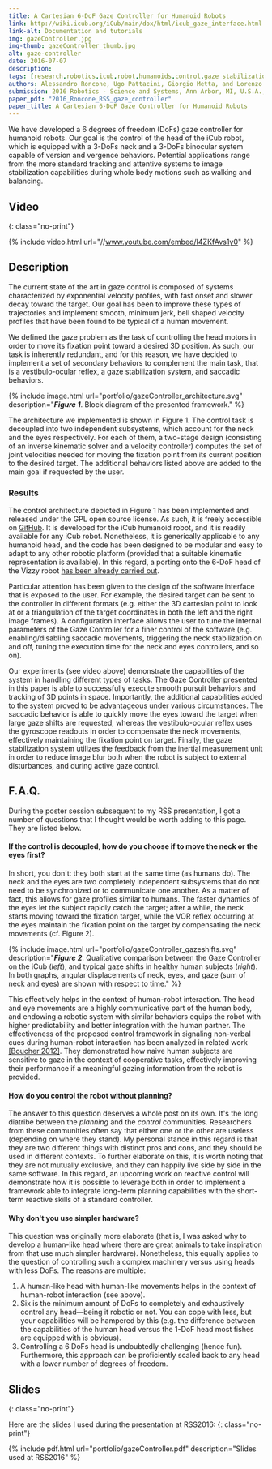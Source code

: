 ```yaml
---
title: A Cartesian 6-DoF Gaze Controller for Humanoid Robots
link: http://wiki.icub.org/iCub/main/dox/html/icub_gaze_interface.html
link-alt: Documentation and tutorials
img: gazeController.jpg
img-thumb: gazeController_thumb.jpg
alt: gaze-controller
date: 2016-07-07
description:
tags: [research,robotics,icub,robot,humanoids,control,gaze stabilization,inertial sensor,imu,velocity control,whole body motion,walking,balancing,open source,github]
authors: Alessandro Roncone, Ugo Pattacini, Giorgio Metta, and Lorenzo Natale
submission: 2016 Robotics - Science and Systems, Ann Arbor, MI, U.S.A., June 18-22, 2016
paper_pdf: "2016_Roncone_RSS_gaze_controller"
paper_title: A Cartesian 6-DoF Gaze Controller for Humanoid Robots
---
```


We have developed a 6 degrees of freedom (DoFs) gaze controller for humanoid robots. Our goal is the control of the head of the iCub robot, which is equipped with a 3-DoFs neck and a 3-DoFs binocular system capable of version and vergence behaviors. Potential applications range from the more standard tracking and attentive systems to image stabilization capabilities during whole body motions such as walking and balancing.

## Video
{: class="no-print"}

{% include video.html url="//www.youtube.com/embed/I4ZKfAvs1y0" %}

## Description

The current state of the art in gaze control is composed of systems characterized by exponential velocity profiles, with fast onset and slower decay toward the target. Our goal has been to improve these types of trajectories and implement smooth, minimum jerk, bell shaped velocity profiles that have been found to be typical of a human movement.

We defined the gaze problem as the task of controlling the head motors in order to move its fixation point toward a desired 3D position. As such, our task is inherently redundant, and for this reason, we have decided to implement a set of secondary behaviors to complement the main task, that is a vestibulo-ocular reflex, a gaze stabilization system, and saccadic behaviors.

{% include image.html url="portfolio/gazeController_architecture.svg" description="<b><i>Figure 1</i></b>. Block diagram of the presented framework." %}

The architecture we implemented is shown in Figure 1. The control task is decoupled into two independent subsystems, which account for the neck and the eyes respectively. For each of them, a two-stage design (consisting of an inverse kinematic solver and a velocity controller) computes the set of joint velocities needed for moving the fixation point from its current position to the desired target.
The additional behaviors listed above are added to the main goal if requested by the user.

### Results

The control architecture depicted in Figure 1 has been implemented and released under the GPL open source license. As such, it is freely accessible on [GitHub](https://github.com/robotology/icub-main). It is developed for the iCub humanoid robot, and it is readily available for any iCub robot. Nonetheless, it is generically applicable to any humanoid head, and the code has been designed to be modular and easy to adapt to any other robotic platform (provided that a suitable kinematic representation is available). In this regard, a porting onto the 6-DoF head of the Vizzy robot [has been already carried out](http://mediawiki.isr.ist.utl.pt/wiki/Vizzy\_Cartesian\_Interface).

Particular attention has been given to the design of the software interface that is exposed to the user. For example, the desired target can be sent to the controller in different formats (e.g. either the 3D cartesian point to look at or a triangulation of the target coordinates in both the left and the right image frames). A configuration interface allows the user to tune the internal parameters of the Gaze Controller for a finer control of the software (e.g. enabling/disabling saccadic movements, triggering the neck stabilization on and off, tuning the execution time for the neck and eyes controllers, and so on).

Our experiments (see video above) demonstrate the capabilities of the system in handling different types of tasks. The Gaze Controller presented in this paper is able to successfully execute smooth pursuit behaviors and tracking of 3D points in space. Importantly, the additional capabilities added to the system proved to be advantageous under various circumstances. The saccadic behavior is able to quickly move the eyes toward the target when large gaze shifts are requested, whereas the vestibulo-ocular reflex uses the gyroscope readouts in order to compensate the neck movements, effectively maintaining the fixation point on target. Finally, the gaze stabilization system utilizes the feedback from the inertial measurement unit in order to reduce image blur both when the robot is subject to external disturbances, and during active gaze control.

## F.A.Q.

During the poster session subsequent to my RSS presentation, I got a number of questions that I thought would be worth adding to this page. They are listed below.

#### If the control is decoupled, how do you choose if to move the neck or the eyes first?

In short, you don't: they both start at the same time (as humans do). The neck and the eyes are two completely independent subsystems that do not need to be synchronized or to communicate one another. As a matter of fact, this allows for gaze profiles similar to humans. The faster dynamics of the eyes let the subject rapidly catch the target; after a while, the neck starts moving toward the fixation target, while the VOR reflex occurring at the eyes maintain the fixation point on the target by compensating the neck movements (cf. Figure 2).

{% include image.html url="portfolio/gazeController_gazeshifts.svg" description="<b><i>Figure 2</i></b>. Qualitative comparison between the Gaze Controller on the iCub (<i>left</i>), and typical gaze shifts in healthy human subjects (<i>right</i>). In both graphs, angular displacements of neck, eyes, and gaze (sum of neck and eyes) are shown with respect to time." %}

This effectively helps in the context of human-robot interaction. The head and eye movements are a highly communicative part of the human body, and endowing a robotic system with similar behaviors equips the robot with higher predictability and better integration with the human partner. The effectiveness of the proposed control framework in signaling non-verbal cues during human-robot interaction has been analyzed in related work [[Boucher 2012]](https://www.ncbi.nlm.nih.gov/pubmed/22563315). They demonstrated how naive human subjects are sensitive to gaze in the context of cooperative tasks, effectively improving their performance if a meaningful gazing information from the robot is provided.

#### How do you control the robot without planning?

The answer to this question deserves a whole post on its own. It's the long diatribe between the _planning_ and the _control_ communities. Researchers from these communities often say that either one or the other are useless (depending on where they stand). My personal stance in this regard is that they are two different things with distinct pros and cons, and they should be used in different contexts. To further elaborate on this, it is worth noting that they are not mutually exclusive, and they can happily live side by side in the same software. In this regard, an upcoming work on reactive control will demonstrate how it is possible to leverage both in order to implement a framework able to integrate long-term planning capabilities with the short-term reactive skills of a standard controller.

#### Why don't you use simpler hardware?

This question was originally more elaborate (that is, I was asked why to develop a human-like head where there are great animals to take inspiration from that use much simpler hardware). Nonetheless, this equally applies to the question of controlling such a complex machinery versus using heads with less DoFs. The reasons are multiple:

 1. A human-like head with human-like movements helps in the context of human-robot interaction (see above).
 2. Six is the minimum amount of DoFs to completely and exhaustively control any head—being it robotic or not. You can cope with less, but your capabilities will be hampered by this (e.g. the difference between the capabilities of the human head versus the 1-DoF head most fishes are equipped with is obvious).
 3. Controlling a 6 DoFs head is undoubtedly challenging (hence fun). Furthermore, this approach can be proficiently scaled back to any head with a lower number of degrees of freedom.

## Slides
{: class="no-print"}

Here are the slides I used during the presentation at RSS2016:
{: class="no-print"}

{% include pdf.html url="portfolio/gazeController.pdf" description="Slides used at RSS2016" %}

